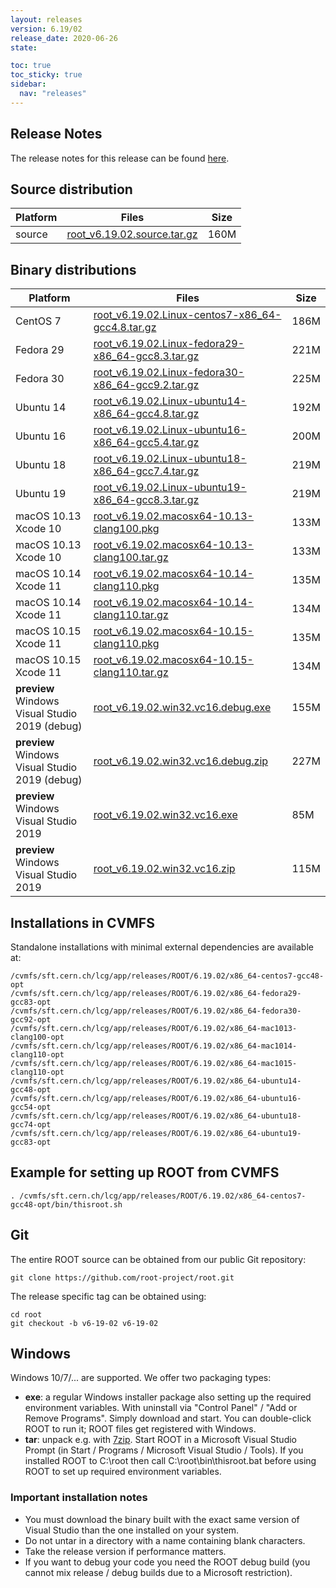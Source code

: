 ```yaml
---
layout: releases
version: 6.19/02
release_date: 2020-06-26
state:

toc: true
toc_sticky: true
sidebar:
  nav: "releases"
---
```



## Release Notes

The release notes for this release can be found [here](https://root.cern/doc/v619/release-notes.html#release-6.1902).

## Source distribution

| Platform       | Files | Size |
|-----------|-------|-----|
| source | [root_v6.19.02.source.tar.gz](https://root.cern/download/root_v6.19.02.source.tar.gz) | 160M |


## Binary distributions

| Platform       | Files | Size |
|-----------|-------|-----|
| CentOS 7 | [root_v6.19.02.Linux-centos7-x86_64-gcc4.8.tar.gz](https://root.cern/download/root_v6.19.02.Linux-centos7-x86_64-gcc4.8.tar.gz) | 186M |
| Fedora 29 | [root_v6.19.02.Linux-fedora29-x86_64-gcc8.3.tar.gz](https://root.cern/download/root_v6.19.02.Linux-fedora29-x86_64-gcc8.3.tar.gz) | 221M |
| Fedora 30 | [root_v6.19.02.Linux-fedora30-x86_64-gcc9.2.tar.gz](https://root.cern/download/root_v6.19.02.Linux-fedora30-x86_64-gcc9.2.tar.gz) | 225M |
| Ubuntu 14 | [root_v6.19.02.Linux-ubuntu14-x86_64-gcc4.8.tar.gz](https://root.cern/download/root_v6.19.02.Linux-ubuntu14-x86_64-gcc4.8.tar.gz) | 192M |
| Ubuntu 16 | [root_v6.19.02.Linux-ubuntu16-x86_64-gcc5.4.tar.gz](https://root.cern/download/root_v6.19.02.Linux-ubuntu16-x86_64-gcc5.4.tar.gz) | 200M |
| Ubuntu 18 | [root_v6.19.02.Linux-ubuntu18-x86_64-gcc7.4.tar.gz](https://root.cern/download/root_v6.19.02.Linux-ubuntu18-x86_64-gcc7.4.tar.gz) | 219M |
| Ubuntu 19 | [root_v6.19.02.Linux-ubuntu19-x86_64-gcc8.3.tar.gz](https://root.cern/download/root_v6.19.02.Linux-ubuntu19-x86_64-gcc8.3.tar.gz) | 219M |
| macOS 10.13 Xcode 10 | [root_v6.19.02.macosx64-10.13-clang100.pkg](https://root.cern/download/root_v6.19.02.macosx64-10.13-clang100.pkg) | 133M |
| macOS 10.13 Xcode 10 | [root_v6.19.02.macosx64-10.13-clang100.tar.gz](https://root.cern/download/root_v6.19.02.macosx64-10.13-clang100.tar.gz) | 133M |
| macOS 10.14 Xcode 11 | [root_v6.19.02.macosx64-10.14-clang110.pkg](https://root.cern/download/root_v6.19.02.macosx64-10.14-clang110.pkg) | 135M |
| macOS 10.14 Xcode 11 | [root_v6.19.02.macosx64-10.14-clang110.tar.gz](https://root.cern/download/root_v6.19.02.macosx64-10.14-clang110.tar.gz) | 134M |
| macOS 10.15 Xcode 11 | [root_v6.19.02.macosx64-10.15-clang110.pkg](https://root.cern/download/root_v6.19.02.macosx64-10.15-clang110.pkg) | 135M |
| macOS 10.15 Xcode 11 | [root_v6.19.02.macosx64-10.15-clang110.tar.gz](https://root.cern/download/root_v6.19.02.macosx64-10.15-clang110.tar.gz) | 134M |
| **preview** Windows Visual Studio 2019 (debug) | [root_v6.19.02.win32.vc16.debug.exe](https://root.cern/download/root_v6.19.02.win32.vc16.debug.exe) | 155M |
| **preview** Windows Visual Studio 2019 (debug) | [root_v6.19.02.win32.vc16.debug.zip](https://root.cern/download/root_v6.19.02.win32.vc16.debug.zip) | 227M |
| **preview** Windows Visual Studio 2019 | [root_v6.19.02.win32.vc16.exe](https://root.cern/download/root_v6.19.02.win32.vc16.exe) |  85M |
| **preview** Windows Visual Studio 2019 | [root_v6.19.02.win32.vc16.zip](https://root.cern/download/root_v6.19.02.win32.vc16.zip) | 115M |

## Installations in CVMFS

Standalone installations with minimal external dependencies are available at:
~~~
/cvmfs/sft.cern.ch/lcg/app/releases/ROOT/6.19.02/x86_64-centos7-gcc48-opt
/cvmfs/sft.cern.ch/lcg/app/releases/ROOT/6.19.02/x86_64-fedora29-gcc83-opt
/cvmfs/sft.cern.ch/lcg/app/releases/ROOT/6.19.02/x86_64-fedora30-gcc92-opt
/cvmfs/sft.cern.ch/lcg/app/releases/ROOT/6.19.02/x86_64-mac1013-clang100-opt
/cvmfs/sft.cern.ch/lcg/app/releases/ROOT/6.19.02/x86_64-mac1014-clang110-opt
/cvmfs/sft.cern.ch/lcg/app/releases/ROOT/6.19.02/x86_64-mac1015-clang110-opt
/cvmfs/sft.cern.ch/lcg/app/releases/ROOT/6.19.02/x86_64-ubuntu14-gcc48-opt
/cvmfs/sft.cern.ch/lcg/app/releases/ROOT/6.19.02/x86_64-ubuntu16-gcc54-opt
/cvmfs/sft.cern.ch/lcg/app/releases/ROOT/6.19.02/x86_64-ubuntu18-gcc74-opt
/cvmfs/sft.cern.ch/lcg/app/releases/ROOT/6.19.02/x86_64-ubuntu19-gcc83-opt
~~~


## Example for setting up ROOT from CVMFS

~~~
. /cvmfs/sft.cern.ch/lcg/app/releases/ROOT/6.19.02/x86_64-centos7-gcc48-opt/bin/thisroot.sh
~~~

## Git

The entire ROOT source can be obtained from our public Git repository:

~~~
git clone https://github.com/root-project/root.git
~~~
The release specific tag can be obtained using:
~~~
cd root
git checkout -b v6-19-02 v6-19-02
~~~


## Windows

Windows 10/7/... are supported. We offer two packaging types:

 * **exe**: a regular Windows installer package also setting up the required environment variables. With uninstall via "Control Panel" / "Add or Remove Programs". Simply download and start. You can double-click ROOT to run it; ROOT files get registered with Windows.
 * **tar**: unpack e.g. with [7zip](https://www.7-zip.org). Start ROOT in a Microsoft Visual Studio Prompt (in Start / Programs / Microsoft Visual Studio / Tools). If you installed ROOT to C:\root then call C:\root\bin\thisroot.bat before using ROOT to set up required environment variables.

### Important installation notes

 * You must download the binary built with the exact same version of Visual Studio than the one installed on your system.
 * Do not untar in a directory with a name containing blank characters.
 * Take the release version if performance matters.
 * If you want to debug your code you need the ROOT debug build (you cannot mix release / debug builds due to a Microsoft restriction).
